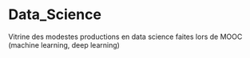 # Data_Science
Vitrine des modestes productions en data science faites lors de MOOC (machine learning, deep learning)
